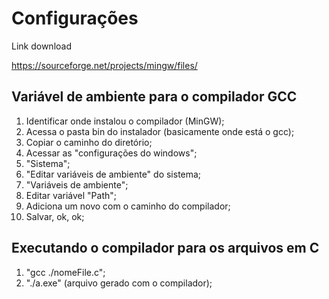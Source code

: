 # Configurações

Link download

https://sourceforge.net/projects/mingw/files/

## Variável de ambiente para o compilador GCC

1. Identificar onde instalou o compilador (MinGW);
2. Acessa o pasta bin do instalador (basicamente onde está o gcc);
3. Copiar o caminho do diretório;
4. Acessar as "configurações do windows";
5. "Sistema";
6. "Editar variáveis de ambiente" do sistema;
7. "Variáveis de ambiente";
8. Editar variável "Path";
9. Adiciona um novo com o caminho do compilador;
10. Salvar, ok, ok;

## Executando o compilador para os arquivos em C

1. "gcc ./nomeFile.c";
2. "./a.exe" (arquivo gerado com o compilador);